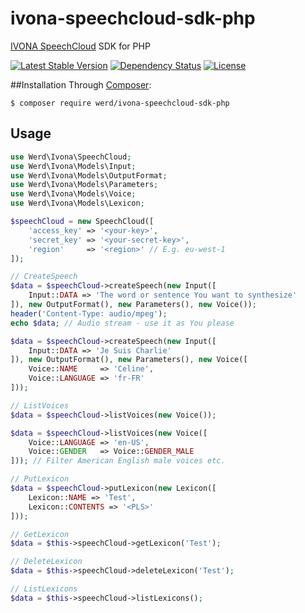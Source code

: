 # ivona-speechcloud-sdk-php
[IVONA SpeechCloud](https://www.ivona.com/us/for-business/speech-cloud/) SDK for PHP

[![Latest Stable Version](https://poser.pugx.org/werd/ivona-speechcloud-sdk-php/v/stable)](https://packagist.org/packages/werd/ivona-speechcloud-sdk-php)
[![Dependency Status](https://www.versioneye.com/php/werd:ivona-speechcloud-sdk-php/dev-master/badge)](https://www.versioneye.com/php/werd:ivona-speechcloud-sdk-php/dev-master)
[![License](https://poser.pugx.org/werd/ivona-speechcloud-sdk-php/license)](https://packagist.org/packages/werd/ivona-speechcloud-sdk-php)

##Installation
Through [Composer](https://getcomposer.org/):
```
$ composer require werd/ivona-speechcloud-sdk-php
```

## Usage
```php
use Werd\Ivona\SpeechCloud;
use Werd\Ivona\Models\Input;
use Werd\Ivona\Models\OutputFormat;
use Werd\Ivona\Models\Parameters;
use Werd\Ivona\Models\Voice;
use Werd\Ivona\Models\Lexicon;

$speechCloud = new SpeechCloud([
    'access_key' => '<your-key>',
    'secret_key' => '<your-secret-key>',
    'region'     => '<region>' // E.g. eu-west-1
]);

// CreateSpeech
$data = $speechCloud->createSpeech(new Input([
    Input::DATA => 'The word or sentence You want to synthesize'
]), new OutputFormat(), new Parameters(), new Voice());
header('Content-Type: audio/mpeg');
echo $data; // Audio stream - use it as You please

$data = $speechCloud->createSpeech(new Input([
    Input::DATA => 'Je Suis Charlie'
]), new OutputFormat(), new Parameters(), new Voice([
    Voice::NAME     => 'Celine',
    Voice::LANGUAGE => 'fr-FR'
]));

// ListVoices
$data = $speechCloud->listVoices(new Voice());

$data = $speechCloud->listVoices(new Voice([
    Voice::LANGUAGE => 'en-US',
    Voice::GENDER   => Voice::GENDER_MALE
])); // Filter American English male voices etc.

// PutLexicon
$data = $speechCloud->putLexicon(new Lexicon([
    Lexicon::NAME => 'Test',
    Lexicon::CONTENTS => '<PLS>'
]));

// GetLexicon
$data = $this->speechCloud->getLexicon('Test');

// DeleteLexicon
$data = $this->speechCloud->deleteLexicon('Test');

// ListLexicons
$data = $this->speechCloud->listLexicons();
```

